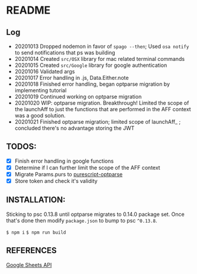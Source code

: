 # README
## Log
- 20201013 Dropped nodemon in favor of `spago --then`; Used `osa notify` to send notifications that ps was building
- 20201014 Created `src/OSX` library for mac related terminal commands
- 20201015 Created `src/Google` library for google authentication
- 20201016 Validated args
- 20201017 Error handling in .js, Data.Either.note
- 20201018 Finished error handling, began optparse migration by implementing tutorial
- 20201019 Continued working on optparse migration 
- 20201020 WIP: optparse migration.  Breakthrough! Limited the scope of the launchAff to just the functions that are performed in the AFF context was a good solution. 
- 20201021 Finished optparse migration; limited scope of launchAff_ ; concluded there's no advantage storing the JWT

## TODOS:
- [x] Finish error handling in google functions
- [x] Determine if I can further limit the scope of the AFF context
- [x] Migrate Params.purs to [purescript-optparse](https://pursuit.purescript.org/packages/purescript-optparse/3.0.0)
- [x] Store token and check it's validity

## INSTALLATION:
Sticking to psc 0.13.8 until optparse migrates to 0.14.0 package set.  Once that's done then modify `package.json` to bump to psc `^0.13.8`.

`$ npm i`
`$ npm run build`

## REFERENCES
[Google Sheets
API](https://developers.google.com/sheets/api/reference/rest/v4/spreadsheets.values/batchGet)
